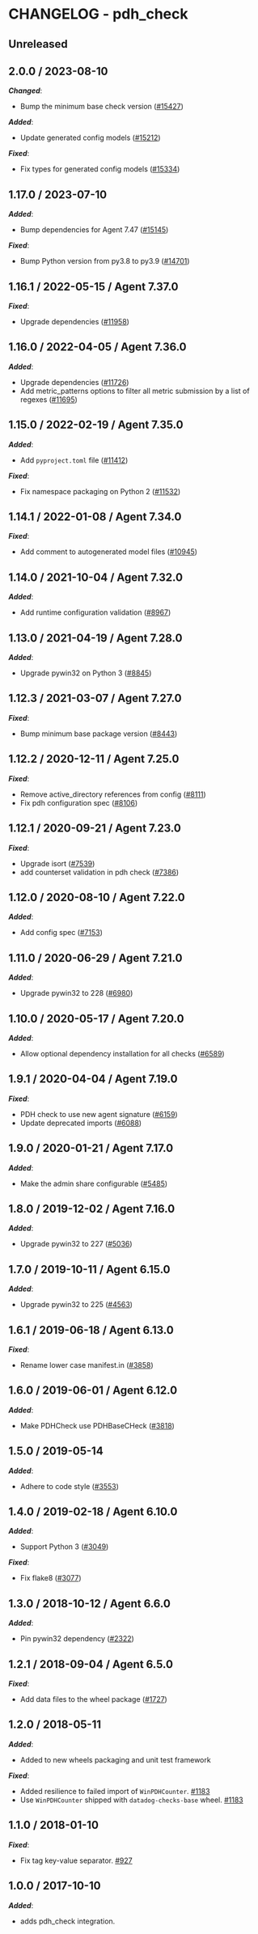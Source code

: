 # CHANGELOG - pdh_check

## Unreleased

## 2.0.0 / 2023-08-10

***Changed***:

* Bump the minimum base check version ([#15427](https://github.com/DataDog/integrations-core/pull/15427))

***Added***:

* Update generated config models ([#15212](https://github.com/DataDog/integrations-core/pull/15212))

***Fixed***:

* Fix types for generated config models ([#15334](https://github.com/DataDog/integrations-core/pull/15334))

## 1.17.0 / 2023-07-10

***Added***:

* Bump dependencies for Agent 7.47 ([#15145](https://github.com/DataDog/integrations-core/pull/15145))

***Fixed***:

* Bump Python version from py3.8 to py3.9 ([#14701](https://github.com/DataDog/integrations-core/pull/14701))

## 1.16.1 / 2022-05-15 / Agent 7.37.0

***Fixed***:

* Upgrade dependencies ([#11958](https://github.com/DataDog/integrations-core/pull/11958))

## 1.16.0 / 2022-04-05 / Agent 7.36.0

***Added***:

* Upgrade dependencies ([#11726](https://github.com/DataDog/integrations-core/pull/11726))
* Add metric_patterns options to filter all metric submission by a list of regexes ([#11695](https://github.com/DataDog/integrations-core/pull/11695))

## 1.15.0 / 2022-02-19 / Agent 7.35.0

***Added***:

* Add `pyproject.toml` file ([#11412](https://github.com/DataDog/integrations-core/pull/11412))

***Fixed***:

* Fix namespace packaging on Python 2 ([#11532](https://github.com/DataDog/integrations-core/pull/11532))

## 1.14.1 / 2022-01-08 / Agent 7.34.0

***Fixed***:

* Add comment to autogenerated model files ([#10945](https://github.com/DataDog/integrations-core/pull/10945))

## 1.14.0 / 2021-10-04 / Agent 7.32.0

***Added***:

* Add runtime configuration validation ([#8967](https://github.com/DataDog/integrations-core/pull/8967))

## 1.13.0 / 2021-04-19 / Agent 7.28.0

***Added***:

* Upgrade pywin32 on Python 3 ([#8845](https://github.com/DataDog/integrations-core/pull/8845))

## 1.12.3 / 2021-03-07 / Agent 7.27.0

***Fixed***:

* Bump minimum base package version ([#8443](https://github.com/DataDog/integrations-core/pull/8443))

## 1.12.2 / 2020-12-11 / Agent 7.25.0

***Fixed***:

* Remove active_directory references from config ([#8111](https://github.com/DataDog/integrations-core/pull/8111))
* Fix pdh configuration spec ([#8106](https://github.com/DataDog/integrations-core/pull/8106))

## 1.12.1 / 2020-09-21 / Agent 7.23.0

***Fixed***:

* Upgrade isort ([#7539](https://github.com/DataDog/integrations-core/pull/7539))
* add counterset validation in pdh check ([#7386](https://github.com/DataDog/integrations-core/pull/7386))

## 1.12.0 / 2020-08-10 / Agent 7.22.0

***Added***:

* Add config spec ([#7153](https://github.com/DataDog/integrations-core/pull/7153))

## 1.11.0 / 2020-06-29 / Agent 7.21.0

***Added***:

* Upgrade pywin32 to 228 ([#6980](https://github.com/DataDog/integrations-core/pull/6980))

## 1.10.0 / 2020-05-17 / Agent 7.20.0

***Added***:

* Allow optional dependency installation for all checks ([#6589](https://github.com/DataDog/integrations-core/pull/6589))

## 1.9.1 / 2020-04-04 / Agent 7.19.0

***Fixed***:

* PDH check to use new agent signature ([#6159](https://github.com/DataDog/integrations-core/pull/6159))
* Update deprecated imports ([#6088](https://github.com/DataDog/integrations-core/pull/6088))

## 1.9.0 / 2020-01-21 / Agent 7.17.0

***Added***:

* Make the admin share configurable ([#5485](https://github.com/DataDog/integrations-core/pull/5485))

## 1.8.0 / 2019-12-02 / Agent 7.16.0

***Added***:

* Upgrade pywin32 to 227 ([#5036](https://github.com/DataDog/integrations-core/pull/5036))

## 1.7.0 / 2019-10-11 / Agent 6.15.0

***Added***:

* Upgrade pywin32 to 225 ([#4563](https://github.com/DataDog/integrations-core/pull/4563))

## 1.6.1 / 2019-06-18 / Agent 6.13.0

***Fixed***:

* Rename lower case manifest.in ([#3858](https://github.com/DataDog/integrations-core/pull/3858))

## 1.6.0 / 2019-06-01 / Agent 6.12.0

***Added***:

* Make PDHCheck use PDHBaseCHeck ([#3818](https://github.com/DataDog/integrations-core/pull/3818))

## 1.5.0 / 2019-05-14

***Added***:

* Adhere to code style ([#3553](https://github.com/DataDog/integrations-core/pull/3553))

## 1.4.0 / 2019-02-18 / Agent 6.10.0

***Added***:

* Support Python 3 ([#3049](https://github.com/DataDog/integrations-core/pull/3049))

***Fixed***:

* Fix flake8 ([#3077](https://github.com/DataDog/integrations-core/pull/3077))

## 1.3.0 / 2018-10-12 / Agent 6.6.0

***Added***:

* Pin pywin32 dependency ([#2322](https://github.com/DataDog/integrations-core/pull/2322))

## 1.2.1 / 2018-09-04 / Agent 6.5.0

***Fixed***:

* Add data files to the wheel package ([#1727](https://github.com/DataDog/integrations-core/pull/1727))

## 1.2.0 / 2018-05-11

***Added***:

* Added to new wheels packaging and unit test framework

***Fixed***:

* Added resilience to failed import of `WinPDHCounter`. [#1183](https://github.com/DataDog/integrations-core/issues/1183)
* Use `WinPDHCounter` shipped with `datadog-checks-base` wheel. [#1183](https://github.com/DataDog/integrations-core/issues/1183)

## 1.1.0 / 2018-01-10

***Fixed***:

* Fix tag key-value separator. [#927](https://github.com/DataDog/integrations-core/issues/927)

## 1.0.0 / 2017-10-10

***Added***:

* adds pdh_check integration.

